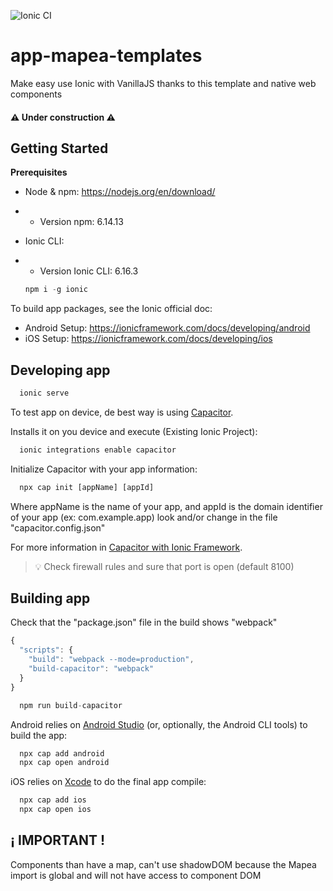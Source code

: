 ![Ionic CI](https://github.com/sigcorporativo-ja/app-mapea-templates/workflows/Ionic%20CI/badge.svg)

# app-mapea-templates
Make easy use Ionic with VanillaJS thanks to this template and native web components

#### :warning: Under construction :warning:

## Getting Started

**Prerequisites**
* Node & npm: https://nodejs.org/en/download/
* - Version npm: 6.14.13 
* Ionic CLI:
* - Version Ionic CLI: 6.16.3

  ```javascript
  npm i -g ionic
  ```
To build app packages, see the Ionic official doc:
* Android Setup: https://ionicframework.com/docs/developing/android
* iOS Setup: https://ionicframework.com/docs/developing/ios 

## Developing app
```javascript
  ionic serve
```

To test app on device, de best way is using [Capacitor](https://capacitorjs.com/).

Installs it on you device and execute (Existing Ionic Project):
```javascript
  ionic integrations enable capacitor
```


Initialize Capacitor with your app information:
```javascript
  npx cap init [appName] [appId]
```

Where appName is the name of your app, and appId is the domain identifier of your app (ex: com.example.app)
look and/or change in the file "capacitor.config.json"

For more information in [Capacitor with Ionic Framework](https://capacitorjs.com/docs/getting-started/with-ionic).


> :bulb:  Check firewall rules and sure that port is open (default 8100)  

## Building app
Check that the "package.json" file in the build shows "webpack"
```javascript
{
  "scripts": {
    "build": "webpack --mode=production",
    "build-capacitor": "webpack"
  }
}
```

```javascript
  npm run build-capacitor
```

Android relies on [Android Studio](https://ionicframework.com/docs/developing/android) (or, optionally, the Android CLI tools) to build the app:
```javascript
  npx cap add android
  npx cap open android
```

iOS relies on [Xcode](https://ionicframework.com/docs/developing/ios) to do the final app compile:
```javascript
  npx cap add ios
  npx cap open ios
```

## ¡ IMPORTANT !
Components than have a map, can't use shadowDOM because the Mapea import is global and will not have access to component DOM
 
